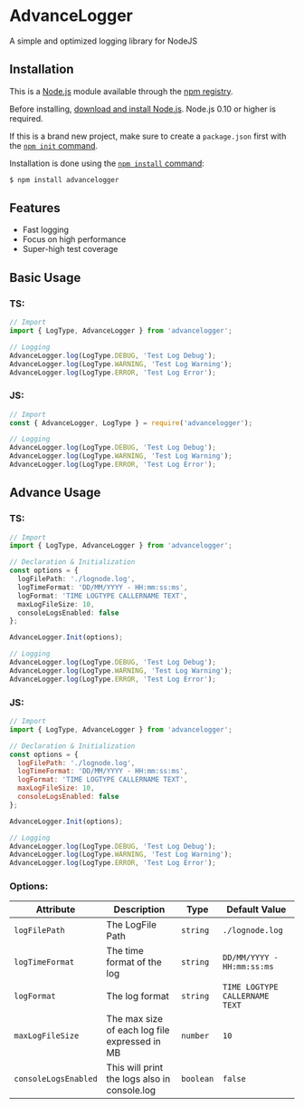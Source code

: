 # AdvanceLogger
A simple and optimized logging library for NodeJS

## Installation

This is a [Node.js](https://nodejs.org/en/) module available through the
[npm registry](https://www.npmjs.com/).

Before installing, [download and install Node.js](https://nodejs.org/en/download/).
Node.js 0.10 or higher is required.

If this is a brand new project, make sure to create a `package.json` first with
the [`npm init` command](https://docs.npmjs.com/creating-a-package-json-file).

Installation is done using the
[`npm install` command](https://docs.npmjs.com/getting-started/installing-npm-packages-locally):

```bash
$ npm install advancelogger
```
## Features

* Fast logging
* Focus on high performance
* Super-high test coverage

## Basic Usage

### TS:
```ts
// Import
import { LogType, AdvanceLogger } from 'advancelogger';

// Logging
AdvanceLogger.log(LogType.DEBUG, 'Test Log Debug');
AdvanceLogger.log(LogType.WARNING, 'Test Log Warning');
AdvanceLogger.log(LogType.ERROR, 'Test Log Error');
```
### JS:
```js
// Import
const { AdvanceLogger, LogType } = require('advancelogger');

// Logging
AdvanceLogger.log(LogType.DEBUG, 'Test Log Debug');
AdvanceLogger.log(LogType.WARNING, 'Test Log Warning');
AdvanceLogger.log(LogType.ERROR, 'Test Log Error');
```

## Advance Usage

### TS:
```ts
// Import
import { LogType, AdvanceLogger } from 'advancelogger';

// Declaration & Initialization
const options = {
  logFilePath: './lognode.log',
  logTimeFormat: 'DD/MM/YYYY - HH:mm:ss:ms',
  logFormat: 'TIME LOGTYPE CALLERNAME TEXT',
  maxLogFileSize: 10,
  consoleLogsEnabled: false
};

AdvanceLogger.Init(options);

// Logging
AdvanceLogger.log(LogType.DEBUG, 'Test Log Debug');
AdvanceLogger.log(LogType.WARNING, 'Test Log Warning');
AdvanceLogger.log(LogType.ERROR, 'Test Log Error');
```

### JS:
```js
// Import
import { LogType, AdvanceLogger } from 'advancelogger';

// Declaration & Initialization
const options = {
  logFilePath: './lognode.log',
  logTimeFormat: 'DD/MM/YYYY - HH:mm:ss:ms',
  logFormat: 'TIME LOGTYPE CALLERNAME TEXT',
  maxLogFileSize: 10,
  consoleLogsEnabled: false
};

AdvanceLogger.Init(options);

// Logging
AdvanceLogger.log(LogType.DEBUG, 'Test Log Debug');
AdvanceLogger.log(LogType.WARNING, 'Test Log Warning');
AdvanceLogger.log(LogType.ERROR, 'Test Log Error');
```

### Options:
| Attribute | Description | Type | Default Value
| --- | --- | --- | --- |
| `logFilePath` | The LogFile Path | `string` | `./lognode.log` |
| `logTimeFormat` | The time format of the log | `string` | `DD/MM/YYYY - HH:mm:ss:ms` |
| `logFormat` | The log format | `string` | `TIME LOGTYPE CALLERNAME TEXT` |
| `maxLogFileSize` |  The max size of each log file expressed in MB  | `number` | `10` |
| `consoleLogsEnabled` | This will print the logs also in console.log | `boolean` | `false` |
